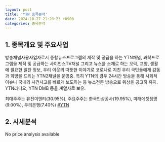```yaml
---
layout: post
title: 'YTN 종목분석'
date: 2024-10-27 21:20:23 +0900
categories: 종목분석
---
```


## 1. 종목개요 및 주요사업

방송채널사용사업자로서 종합뉴스프로그램의 제작 및 공급을 하는 YTN채널, 과학프로그램을 제작 및 공급하는 사이언스TV채널 그리고 뉴스를 소재로 하는 오락, 교양, 생활에 필요한 알찬 정보, 우리 이웃의 따뜻한 이야기로 코로나로 지친 우리 국민들에게 감동과 희망을 드리는 YTN2채널을 운영중. 특히 YTN의 경우 24시간 방송을 통해 사회적 이슈나 국내외 사건사고를 빠르게 보도하는 등 뉴스전문 방송으로 위상을 공고히 유지. YTN라디오, YTN DMB 등을 계열사로 보유.

최대주주는 유진이엔티(30.95%), 주요주주는 한국인삼공사(19.95%), 미래에셋생명(9.00%), 우리은행(7.40%)
[#YTN](#)

## 2. 시세분석

No price analysis available
